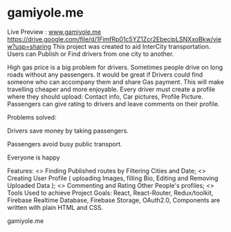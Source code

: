 # gamiyole.me

 Live Preview :  www.gamiyole.me
https://drive.google.com/file/d/1FimfRp01c5YZ1Zcr2EbecipLSNXxoBkw/view?usp=sharing
This project was created to aid InterCity transportation. Users can Publish or Find drivers from one city to another.

High gas price is a big problem for drivers. Sometimes people drive on long roads without any passengers. It would be great if Drivers could find someone who can accompany them and share Gas payment. This will make travelling cheaper and more enjoyable. Every driver must create a profile where they should upload: Contact info, Car pictures, Profile Picture. Passengers can give rating to drivers and leave comments on their profile.

Problems solved:

Drivers save money by taking passengers.

Passengers avoid busy public transport.

Everyone is happy

Features: 
<> Finding Published routes by Filtering Cities and Date;
<> Creating User Profile ( uploading Images, filling Bio, Editing and Removing Uploaded Data );
<> Commenting and Rating Other People's profiles; 
<>  
Tools Used to achieve Project Goals: React, React-Router, Redux/toolkit, Firebase Realtime Database, Firebase Storage, OAuth2.0, Components are written with plain HTML and CSS. 

gamiyole.me
